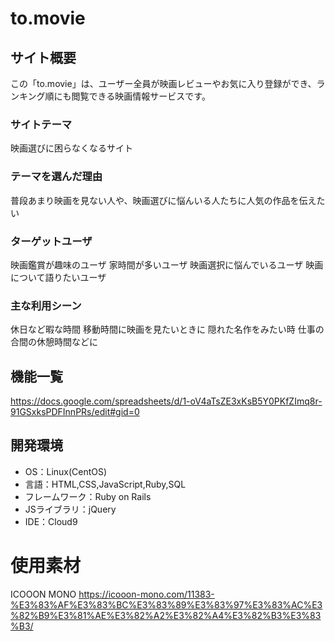 # to.movie

## サイト概要
この「to.movie」は、ユーザー全員が映画レビューやお気に入り登録ができ、ランキング順にも閲覧できる映画情報サービスです。


### サイトテーマ
映画選びに困らなくなるサイト

### テーマを選んだ理由
普段あまり映画を見ない人や、映画選びに悩んいる人たちに人気の作品を伝えたい

### ターゲットユーザ
映画鑑賞が趣味のユーザ
家時間が多いユーザ
映画選択に悩んでいるユーザ
映画について語りたいユーザ

### 主な利用シーン
休日など暇な時間
移動時間に映画を見たいときに
隠れた名作をみたい時
仕事の合間の休憩時間などに

## 機能一覧
 https://docs.google.com/spreadsheets/d/1-oV4aTsZE3xKsB5Y0PKfZImq8r-91GSxksPDFInnPRs/edit#gid=0 

## 開発環境
- OS：Linux(CentOS)
- 言語：HTML,CSS,JavaScript,Ruby,SQL
- フレームワーク：Ruby on Rails
- JSライブラリ：jQuery
- IDE：Cloud9

# 使用素材
ICOOON MONO
https://icooon-mono.com/11383-%E3%83%AF%E3%83%BC%E3%83%89%E3%83%97%E3%83%AC%E3%82%B9%E3%81%AE%E3%82%A2%E3%82%A4%E3%82%B3%E3%83%B3/
